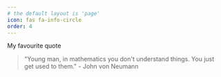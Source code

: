 ```yaml
---
# the default layout is 'page'
icon: fas fa-info-circle
order: 4
---
```


My favourite quote
> "Young man, in mathematics you don't understand things. You just get used to them." - John von Neumann

